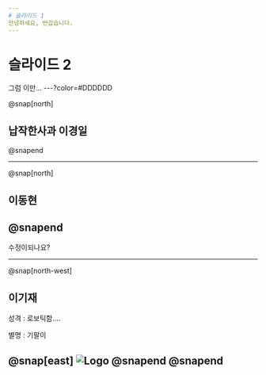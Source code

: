 ```yaml
---
# 슬라이드 1
안녕하세요, 반갑습니다.
---
```

# 슬라이드 2
그럼 이만...
---?color=#DDDDDD

@snap[north]
## 납작한사과 이경일
@snapend

---
@snap[north]
## 이동현
@snapend
---
수정이되나요?

---
@snap[north-west]
## 이기재

성격 : 로보틱함....

별명 : 기팔이

@snap[east]
![Logo](https://steemitimages.com/0x0/https://static.tasteem.io/uploads/464/post/3284/content_511a19a7-1e34-41d9-a4e0-b514eccc852f.jpeg)
@snapend
@snapend
---
